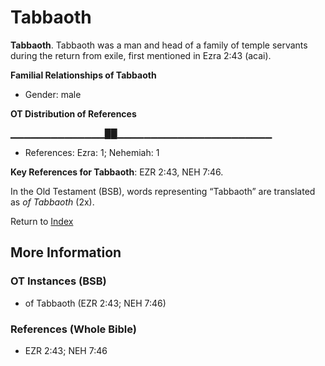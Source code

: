 # Tabbaoth
**Tabbaoth**. 
Tabbaoth was a man and head of a family of temple servants during the return from exile, first mentioned in Ezra 2:43 (acai). 




**Familial Relationships of Tabbaoth**


* Gender: male


**OT Distribution of References**

▁▁▁▁▁▁▁▁▁▁▁▁▁▁██▁▁▁▁▁▁▁▁▁▁▁▁▁▁▁▁▁▁▁▁▁▁▁
* References: Ezra: 1; Nehemiah: 1



**Key References for Tabbaoth**: 
EZR 2:43, NEH 7:46. 


In the Old Testament (BSB), words representing “Tabbaoth” are translated as 
*of Tabbaoth* (2x). 




Return to [Index](00-Index.md)

## More Information

### OT Instances (BSB)

* of Tabbaoth (EZR 2:43; NEH 7:46)



### References (Whole Bible)

* EZR 2:43; NEH 7:46




